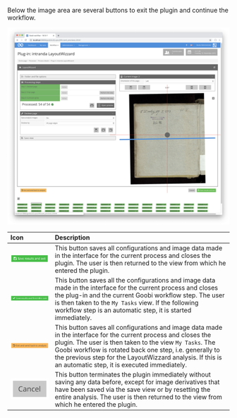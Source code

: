 Below the image area are several buttons to exit the plugin and continue the workflow.

![Buttons for exiting the plugin below the image display](images/goobi-plugin-step-layoutwizzard_screen_04.png)

| Icon | Description |
| :--- | :--- |
| ![](images/goobi-plugin-step-layoutwizzard_screen_51.png) | This button saves all configurations and image data made in the interface for the current process and closes the plugin. The user is then returned to the view from which he entered the plugin. |
| ![](images/goobi-plugin-step-layoutwizzard_screen_49.png) | This button saves all the configurations and image data made in the interface for the current process and closes the plug-in and the current Goobi workflow step. The user is then taken to the `My Tasks` view. If the following workflow step is an automatic step, it is started immediately. |
| ![](images/goobi-plugin-step-layoutwizzard_screen_50.png) | This button saves all configurations and image data made in the interface for the current process and closes the plugin. The user is then taken to the view `My Tasks`. The Goobi workflow is rotated back one step, i.e. generally to the previous step for the LayoutWizzard analysis. If this is an automatic step, it is executed immediately. |
| ![](images/goobi-plugin-step-layoutwizzard_screen_52.png) | This button terminates the plugin immediately without saving any data before, except for image derivatives that have been saved via the save view or by resetting the entire analysis. The user is then returned to the view from which he entered the plugin. |